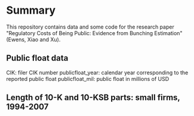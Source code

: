 # Summary
This repository contains data and some code for the research paper "Regulatory Costs of Being Public: Evidence from Bunching Estimation" (Ewens, Xiao and Xu).  

## Public float data

CIK: filer CIK number
publicfloat_year: calendar year corresponding to the reported public float
publicfloat_mil: public float in millions of USD

## Length of 10-K and 10-KSB parts: small firms, 1994-2007
